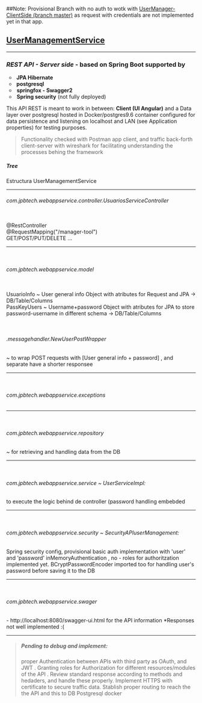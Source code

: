 ##Note: Provisional Branch with no auth to wotk with  <a href="https://github.com/JPBaro/UserManager-ClientSide"> UserManager-ClientSide (branch master)</a> as request with credentials are not implemented yet in that app.   
<h2><span style="text-decoration: underline;"><strong>UserManagementService</strong></span></h2>
<hr />
<h3><em>REST API - Server side</em> - based on Spring Boot supported by</h3>
<ul style="list-style-type: circle;">
<li><strong>&nbsp;JPA Hibernate</strong></li>
<li><strong>&nbsp;postgresql</strong></li>
<li>&nbsp;<strong>springfox - Swagger2</strong></li>
<li>&nbsp;<strong>Spring security</strong> (not fully deployed)</li>
</ul>
<p>  </p>
<p>This API REST is meant to work in between: <b>Client (UI Angular)</b> and a Data layer over postgresql hosted in Docker/postgres9.6 container configured for data persistence and listening on localhost and LAN (see Application properties) for testing purposes.</p>
<blockquote>
Functionality checked with Postman app client, and traffic back-forth client-server with wireshark for facilitating understanding the processes behing the framework</blockquote>

<div><h5> Tree </h5></div>
Estructura
UserManagementService

<hr>
<div><h6>com.jpbtech.webappservice.controller.UsuariosServiceController</h6></div>
<br>@RestController
<br>@RequestMapping("/manager-tool")
<br> GET/POST/PUT/DELETE ... 
<hr>
<br><div><h6>com.jpbtech.webappservice.model</h6></div>   
<br>UsuarioInfo ~ User general info Object with atributes for Request and JPA -> DB/Table/Columns
<br>PassKeyUsers ~  Username+password Object with atributes for JPA to store password-username in different schema -> DB/Table/Columns

<br><h6>.messagehandler.NewUserPostWrapper</h6> ~ to wrap POST requests with [User general info + password] , and separate have a shorter responsee 
<hr>
<br><div><h6>com.jpbtech.webappservice.exceptions</h6></div>   
<hr>
<br><div><h6>com.jpbtech.webappservice.repository</h6> ~ for retrieving and handling data from the DB </div>  
<hr>
<br><div><h6>com.jpbtech.webappservice.service ~ UserServiceImpl:</h6> to execute the logic behind de controller (password handling embebded </div>
<hr>
<br><div><h6>com.jpbtech.webappservice.security ~ SecurityAPIuserManagement:</h6> Spring security config, provisional basic auth implementation with 'user' and 'password' inMemoryAuthentication , no - roles for authoritzation implemented yet. BCryptPasswordEncoder imported too for handling user's password before saving it to the DB</div>
<hr>
<br><div><h6>com.jpbtech.webappservice.swager</h6> - http://localhost:8080/swagger-ui.html for the API information *Responses not well implemented :(  </div>
<hr>
<blockquote><h5>Pending to debug and implement:</h5>  proper Authentication between APIs with third party as OAuth, and JWT . Granting roles for Authorization for different resources/modules of the API .  Review standard response according to methods and hedaders, and handle these properly. Implement HTTPS with certificate to secure traffic data. Stablish proper routing to reach the the API and this to DB Postgresql docker</blockquote>
